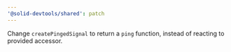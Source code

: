 ```yaml
---
'@solid-devtools/shared': patch
---
```


Change `createPingedSignal` to return a `ping` function, instead of reacting to provided accessor.
